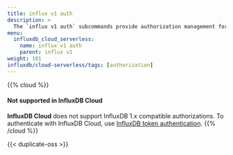 ```yaml
---
title: influx v1 auth
description: >
  The `influx v1 auth` subcommands provide authorization management for the InfluxDB 1.x compatibility API.
menu:
  influxdb_cloud_serverless:
    name: influx v1 auth
    parent: influx v1
weight: 101
influxdb/cloud-serverless/tags: [authorization]
---
```


{{% cloud %}}
#### Not supported in InfluxDB Cloud
**InfluxDB Cloud** does not support InfluxDB 1.x compatible authorizations.
To authenticate with InfluxDB Cloud, use [InfluxDB token authentication](/influxdb/cloud/admin/tokens/).
{{% /cloud %}}

{{< duplicate-oss >}}
